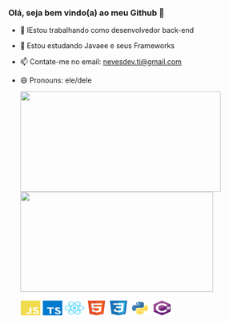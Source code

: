 ### Olá, seja bem vindo(a) ao meu Github 👋


- 🔭 IEstou trabalhando como desenvolvedor back-end
- 🌱 Estou estudando Javaee e seus Frameworks
- 📫 Contate-me no email: nevesdev.ti@gmail.com
- 😄 Pronouns: ele/dele


  <img height=200 width=400 align="center" wheight=100 src="https://github-readme-stats.vercel.app/api?username=Artur-Neves&show_icons=true&theme=transparent" />


  <img height=200 width=385 align="center" src="https://github-readme-stats.vercel.app/api/top-langs?username=Artur-Neves&layout=compact&langs_count=8&card_width=320&show_icons=true&theme=transparent" />
  <div style="display: inline_block"><br>
  <img align="center" alt="Rafa-Js" height="30" width="40" src="https://raw.githubusercontent.com/devicons/devicon/master/icons/javascript/javascript-plain.svg">
  <img align="center" alt="Rafa-Ts" height="30" width="40" src="https://raw.githubusercontent.com/devicons/devicon/master/icons/typescript/typescript-plain.svg">
  <img align="center" alt="Rafa-React" height="30" width="40" src="https://raw.githubusercontent.com/devicons/devicon/master/icons/react/react-original.svg">
  <img align="center" alt="Rafa-HTML" height="30" width="40" src="https://raw.githubusercontent.com/devicons/devicon/master/icons/html5/html5-original.svg">
  <img align="center" alt="Rafa-CSS" height="30" width="40" src="https://raw.githubusercontent.com/devicons/devicon/master/icons/css3/css3-original.svg">
  <img align="center" alt="Rafa-Python" height="30" width="40" src="https://raw.githubusercontent.com/devicons/devicon/master/icons/python/python-original.svg">
  <img align="center" alt="Rafa-Csharp" height="30" width="40" src="https://raw.githubusercontent.com/devicons/devicon/master/icons/csharp/csharp-original.svg">
</div>
  
  ##


